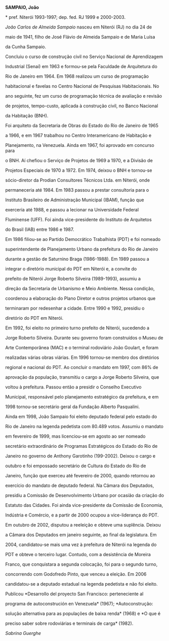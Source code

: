 **SAMPAIO, João**



\* pref. Niterói 1993-1997; dep. fed. RJ 1999 e 2000-2003.



*João Carlos de Almeida Sampaio* nasceu em Niterói (RJ) no dia 24 de

maio de 1941, filho de José Flávio de Almeida Sampaio e de Maria Luísa

da Cunha Sampaio.



Concluiu o curso de construção civil no Serviço Nacional de Aprendizagem

Industrial (Senai) em 1963 e formou-se pela Faculdade de Arquitetura do

Rio de Janeiro em 1964. Em 1968 realizou um curso de programação

habitacional e favelas no Centro Nacional de Pesquisas Habitacionais. No

ano seguinte, fez um curso de programação técnica de avaliação e revisão

de projetos, tempo-custo, aplicada à construção civil, no Banco Nacional

da Habitação (BNH).



Foi arquiteto da Secretaria de Obras do Estado do Rio de Janeiro de 1965

a 1966, e em 1967 trabalhou no Centro Interamericano de Habitação e

Planejamento, na Venezuela. Ainda em 1967, foi aprovado em concurso para

o BNH. Aí chefiou o Serviço de Projetos de 1969 a 1970, e a Divisão de

Projetos Especiais de 1970 a 1972. Em 1974, deixou o BNH e tornou-se

sócio-diretor da Prodian Consultores Técnicos Ltda. em Niterói, onde

permaneceria até 1984. Em 1983 passou a prestar consultoria para o

Instituto Brasileiro de Administração Municipal (IBAM), função que

exerceria até 1988, e passou a lecionar na Universidade Federal

Fluminense (UFF). Foi ainda vice-presidente do Instituto de Arquitetos

do Brasil (IAB) entre 1986 e 1987.



Em 1986 filiou-se ao Partido Democrático Trabalhista (PDT) e foi nomeado

superintendente de Planejamento Urbano da prefeitura do Rio de Janeiro

durante a gestão de Saturnino Braga (1986-1988). Em 1989 passou a

integrar o diretório municipal do PDT em Niterói e, a convite do

prefeito de Niterói Jorge Roberto Silveira (1989-1993), assumiu a

direção da Secretaria de Urbanismo e Meio Ambiente. Nessa condição,

coordenou a elaboração do Plano Diretor e outros projetos urbanos que

terminaram por redesenhar a cidade. Entre 1990 e 1992, presidiu o

diretório do PDT em Niterói.



Em 1992, foi eleito no primeiro turno prefeito de Niterói, sucedendo a

Jorge Roberto Silveira. Durante seu governo foram construídos o Museu de

Arte Contemporânea (MAC) e o terminal rodoviário João Goulart, e foram

realizadas várias obras viárias. Em 1996 tornou-se membro dos diretórios

regional e nacional do PDT. Ao concluir o mandato em 1997, com 86% de

aprovação da população, transmitiu o cargo a Jorge Roberto Silveira, que

voltou à prefeitura. Passou então a presidir o Conselho Executivo

Municipal, responsável pelo planejamento estratégico da prefeitura, e em

1998 tornou-se secretário geral da Fundação Alberto Pasqualini.



Ainda em 1998, João Sampaio foi eleito deputado federal pelo estado do

Rio de Janeiro na legenda pedetista com 80.489 votos. Assumiu o mandato

em fevereiro de 1999, mas licenciou-se em agosto ao ser nomeado

secretário extraordinário de Programas Estratégicos do Estado do Rio de

Janeiro no governo de Anthony Garotinho (199-2002). Deixou o cargo e

outubro e foi empossado secretário de Cultura do Estado do Rio de

Janeiro, função que exerceu até fevereiro de 2000, quando retornou ao

exercício do mandato de deputado federal. Na Câmara dos Deputados,

presidiu a Comissão de Desenvolvimento Urbano por ocasião da criação do

Estatuto das Cidades. Foi ainda vice-presidente da Comissão de Economia,

Indústria e Comércio, e a partir de 2000 ocupou a vice-liderança do PDT.



Em outubro de 2002, disputou a reeleição e obteve uma suplência. Deixou

a Câmara dos Deputados em janeiro seguinte, ao final da legislatura. Em

2004, candidatou-se mais uma vez à prefeitura de Niterói na legenda do

PDT e obteve o terceiro lugar. Contudo, com a desistência de Moreira

Franco, que conquistara a segunda colocação, foi para o segundo turno,

concorrendo com Godofredo Pinto, que venceu a eleição. Em 2006

candidatou-se a deputado estadual na legenda pedetista e não foi eleito.



Publicou *Desarrollo del proyecto San Francisco: perteneciente al

programa de autoconstrución en Venezuela* (1967); *Autoconstrução:

solução alternativa para as populações de baixa renda* (1968) e *O que é

preciso saber sobre rodoviárias e terminais de carga* (1982).



*Sabrina Guerghe*



